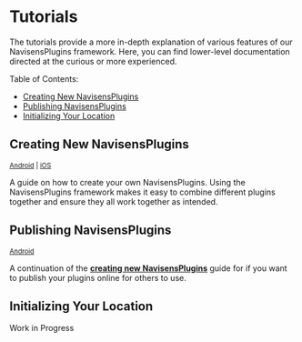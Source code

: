 # Tutorials

The tutorials provide a more in-depth explanation of various features of our NavisensPlugins framework. Here, you can find lower-level documentation directed at the curious or more experienced.

Table of Contents:
* [Creating New NavisensPlugins](#creating-new-navisensplugins)
* [Publishing NavisensPlugins](#publishing-navisensplugins)
* [Initializing Your Location](#initializing-your-location)

## Creating New NavisensPlugins

<sup>[Android](/Tutorials/creating-navisensplugins.Android.md) | [iOS](/Tutorials/creating-navisensplugins.iOS.md)</sup>

A guide on how to create your own NavisensPlugins. Using the NavisensPlugins framework makes it easy to combine different plugins together and ensure they all work together as intended.

## Publishing NavisensPlugins

<sup>[Android](/Tutorials/publishing-navisensplugins.Android.md)</sup>

A continuation of the [**creating new NavisensPlugins**](#creating-new-navisensplugins) guide for if you want to publish your plugins online for others to use.

## Initializing Your Location

Work in Progress
